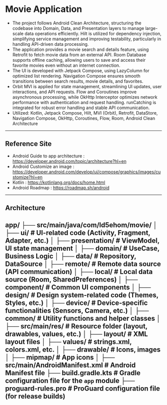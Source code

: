 # Movie Application 
- The project follows Android Clean Architecture, structuring the codebase into Domain, Data, and Presentation layers to manage large-scale data operations efficiently. Hilt is utilized for dependency injection, simplifying service management and improving testability, particularly in handling API-driven data processing.
- The application provides a movie search and details feature, using Retrofit to fetch movie data from an external API. Room Database supports offline caching, allowing users to save and access their favorite movies even without an internet connection.
- The UI is developed with Jetpack Compose, using LazyColumn for optimized list rendering. Navigation Compose ensures smooth transitions between search results, movie details, and favorites.
- Orbit MVI is applied for state management, streamlining UI updates, user interactions, and API requests. Flow and Coroutines improve asynchronous processing, while OkHttp Interceptor optimizes network performance with authentication and request handling. runCatching is integrated for robust error handling and stable API communication.
- Utilized: Kotlin, Jetpack Compose, Hilt, MVI (Orbit), Retrofit, DataStore, Navigation Compose, OkHttp, Coroutines, Flow, Room, Android Clean Architecture

-----
## Reference Site
- Android Guide to app architecture : https://developer.android.com/topic/architecture?hl=en
- Android Customize an image : https://developer.android.com/develop/ui/compose/graphics/images/customize?hl=en
- Kotlin : https://kotlinlang.org/docs/home.html
- Android Roadmap : https://roadmap.sh/android

-----
## Architecture
app/
├── src/main/java/com/ld5ehom/movie/
│   ├── ui/                  # UI-related code (Activity, Fragment, Adapter, etc.)
│   ├── presentation/        # ViewModel, UI state management
│   ├── domain/              # UseCase, Business Logic
│   ├── data/                # Repository, DataSource
│   ├── remote/              # Remote data source (API communication)
│   ├── local/               # Local data source (Room, SharedPreferences)
│   ├── component/           # Common UI components
│   ├── design/              # Design system-related code (Themes, Styles, etc.)
│   ├── device/              # Device-specific functionalities (Sensors, Camera, etc.)
│   ├── common/              # Utility functions and helper classes
│
├── src/main/res/            # Resource folder (layout, drawables, values, etc.)
│   ├── layout/              # XML layout files
│   ├── values/              # strings.xml, colors.xml, etc.
│   ├── drawable/            # Icons, images
│   ├── mipmap/              # App icons
│
├── src/main/AndroidManifest.xml  # Android Manifest file
├── build.gradle.kts              # Gradle configuration file for the `app` module
├── proguard-rules.pro            # ProGuard configuration file (for release builds)
-----

